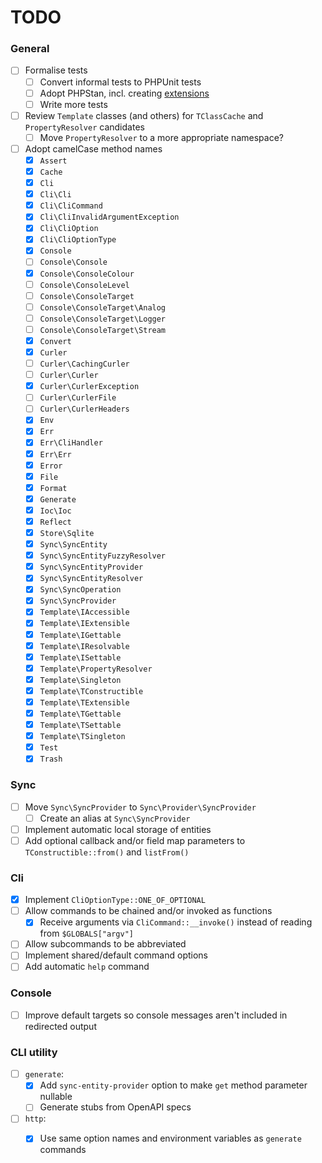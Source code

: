 # TODO

### General
- [ ] Formalise tests
  - [ ] Convert informal tests to PHPUnit tests
  - [ ] Adopt PHPStan, incl. creating [extensions](https://phpstan.org/developing-extensions/extension-types)
  - [ ] Write more tests
- [ ] Review `Template` classes (and others) for `TClassCache` and `PropertyResolver` candidates
  - [ ] Move `PropertyResolver` to a more appropriate namespace?
- [ ] Adopt camelCase method names
  - [x] `Assert`
  - [x] `Cache`
  - [x] `Cli`
  - [x] `Cli\Cli`
  - [x] `Cli\CliCommand`
  - [x] `Cli\CliInvalidArgumentException`
  - [x] `Cli\CliOption`
  - [x] `Cli\CliOptionType`
  - [x] `Console`
  - [ ] `Console\Console`
  - [x] `Console\ConsoleColour`
  - [ ] `Console\ConsoleLevel`
  - [ ] `Console\ConsoleTarget`
  - [ ] `Console\ConsoleTarget\Analog`
  - [ ] `Console\ConsoleTarget\Logger`
  - [ ] `Console\ConsoleTarget\Stream`
  - [x] `Convert`
  - [x] `Curler`
  - [ ] `Curler\CachingCurler`
  - [ ] `Curler\Curler`
  - [x] `Curler\CurlerException`
  - [ ] `Curler\CurlerFile`
  - [ ] `Curler\CurlerHeaders`
  - [x] `Env`
  - [x] `Err`
  - [x] `Err\CliHandler`
  - [x] `Err\Err`
  - [x] `Error`
  - [x] `File`
  - [x] `Format`
  - [x] `Generate`
  - [x] `Ioc\Ioc`
  - [x] `Reflect`
  - [x] `Store\Sqlite`
  - [x] `Sync\SyncEntity`
  - [x] `Sync\SyncEntityFuzzyResolver`
  - [x] `Sync\SyncEntityProvider`
  - [x] `Sync\SyncEntityResolver`
  - [x] `Sync\SyncOperation`
  - [x] `Sync\SyncProvider`
  - [x] `Template\IAccessible`
  - [x] `Template\IExtensible`
  - [x] `Template\IGettable`
  - [x] `Template\IResolvable`
  - [x] `Template\ISettable`
  - [x] `Template\PropertyResolver`
  - [x] `Template\Singleton`
  - [x] `Template\TConstructible`
  - [x] `Template\TExtensible`
  - [x] `Template\TGettable`
  - [x] `Template\TSettable`
  - [x] `Template\TSingleton`
  - [x] `Test`
  - [x] `Trash`

### Sync

- [ ] Move `Sync\SyncProvider` to `Sync\Provider\SyncProvider`
  - [ ] Create an alias at `Sync\SyncProvider`
- [ ] Implement automatic local storage of entities
- [ ] Add optional callback and/or field map parameters to `TConstructible::from()` and `listFrom()`

### Cli
- [x] Implement `CliOptionType::ONE_OF_OPTIONAL`
- [ ] Allow commands to be chained and/or invoked as functions
  - [x] Receive arguments via `CliCommand::__invoke()` instead of reading from `$GLOBALS["argv"]`
- [ ] Allow subcommands to be abbreviated
- [ ] Implement shared/default command options
- [ ] Add automatic `help` command

### Console
- [ ] Improve default targets so console messages aren't included in redirected output

### CLI utility
- [ ] `generate`:
  - [x] Add `sync-entity-provider` option to make `get` method parameter nullable
  - [ ] Generate stubs from OpenAPI specs
- [ ] `http`:
  - [x] Use same option names and environment variables as `generate` commands

